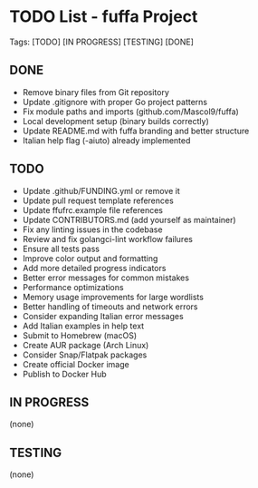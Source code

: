 # TODO List - fuffa Project

Tags: [TODO] [IN PROGRESS] [TESTING] [DONE]

## DONE
- Remove binary files from Git repository
- Update .gitignore with proper Go project patterns  
- Fix module paths and imports (github.com/Mascol9/fuffa)
- Local development setup (binary builds correctly)
- Update README.md with fuffa branding and better structure
- Italian help flag (-aiuto) already implemented

## TODO
- Update .github/FUNDING.yml or remove it
- Update pull request template references  
- Update ffufrc.example file references
- Update CONTRIBUTORS.md (add yourself as maintainer)
- Fix any linting issues in the codebase
- Review and fix golangci-lint workflow failures
- Ensure all tests pass
- Improve color output and formatting
- Add more detailed progress indicators
- Better error messages for common mistakes
- Performance optimizations
- Memory usage improvements for large wordlists
- Better handling of timeouts and network errors
- Consider expanding Italian error messages
- Add Italian examples in help text
- Submit to Homebrew (macOS)
- Create AUR package (Arch Linux)
- Consider Snap/Flatpak packages
- Create official Docker image
- Publish to Docker Hub

## IN PROGRESS
(none)

## TESTING  
(none)